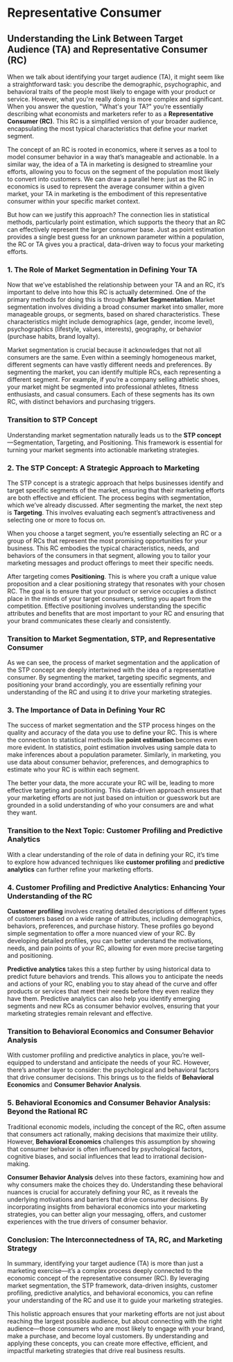 # Representative Consumer

## Understanding the Link Between Target Audience (TA) and Representative Consumer (RC)

When we talk about identifying your target audience (TA), it might seem like a straightforward task: you describe the demographic, psychographic, and behavioral traits of the people most likely to engage with your product or service. However, what you're really doing is more complex and significant. When you answer the question, "What's your TA?" you’re essentially describing what economists and marketers refer to as a **Representative Consumer (RC)**. This RC is a simplified version of your broader audience, encapsulating the most typical characteristics that define your market segment.

The concept of an RC is rooted in economics, where it serves as a tool to model consumer behavior in a way that’s manageable and actionable. In a similar way, the idea of a TA in marketing is designed to streamline your efforts, allowing you to focus on the segment of the population most likely to convert into customers. We can draw a parallel here: just as the RC in economics is used to represent the average consumer within a given market, your TA in marketing is the embodiment of this representative consumer within your specific market context.

But how can we justify this approach? The connection lies in statistical methods, particularly point estimation, which supports the theory that an RC can effectively represent the larger consumer base. Just as point estimation provides a single best guess for an unknown parameter within a population, the RC or TA gives you a practical, data-driven way to focus your marketing efforts.

### 1. The Role of Market Segmentation in Defining Your TA

Now that we’ve established the relationship between your TA and an RC, it’s important to delve into how this RC is actually determined. One of the primary methods for doing this is through **Market Segmentation**. Market segmentation involves dividing a broad consumer market into smaller, more manageable groups, or segments, based on shared characteristics. These characteristics might include demographics (age, gender, income level), psychographics (lifestyle, values, interests), geography, or behavior (purchase habits, brand loyalty).

Market segmentation is crucial because it acknowledges that not all consumers are the same. Even within a seemingly homogeneous market, different segments can have vastly different needs and preferences. By segmenting the market, you can identify multiple RCs, each representing a different segment. For example, if you’re a company selling athletic shoes, your market might be segmented into professional athletes, fitness enthusiasts, and casual consumers. Each of these segments has its own RC, with distinct behaviors and purchasing triggers.

### Transition to STP Concept

Understanding market segmentation naturally leads us to the **STP concept**—Segmentation, Targeting, and Positioning. This framework is essential for turning your market segments into actionable marketing strategies.

### 2. The STP Concept: A Strategic Approach to Marketing

The STP concept is a strategic approach that helps businesses identify and target specific segments of the market, ensuring that their marketing efforts are both effective and efficient. The process begins with segmentation, which we’ve already discussed. After segmenting the market, the next step is **Targeting**. This involves evaluating each segment’s attractiveness and selecting one or more to focus on.

When you choose a target segment, you’re essentially selecting an RC or a group of RCs that represent the most promising opportunities for your business. This RC embodies the typical characteristics, needs, and behaviors of the consumers in that segment, allowing you to tailor your marketing messages and product offerings to meet their specific needs.

After targeting comes **Positioning**. This is where you craft a unique value proposition and a clear positioning strategy that resonates with your chosen RC. The goal is to ensure that your product or service occupies a distinct place in the minds of your target consumers, setting you apart from the competition. Effective positioning involves understanding the specific attributes and benefits that are most important to your RC and ensuring that your brand communicates these clearly and consistently.

### Transition to Market Segmentation, STP, and Representative Consumer

As we can see, the process of market segmentation and the application of the STP concept are deeply intertwined with the idea of a representative consumer. By segmenting the market, targeting specific segments, and positioning your brand accordingly, you are essentially refining your understanding of the RC and using it to drive your marketing strategies.

### 3. The Importance of Data in Defining Your RC

The success of market segmentation and the STP process hinges on the quality and accuracy of the data you use to define your RC. This is where the connection to statistical methods like **point estimation** becomes even more evident. In statistics, point estimation involves using sample data to make inferences about a population parameter. Similarly, in marketing, you use data about consumer behavior, preferences, and demographics to estimate who your RC is within each segment.

The better your data, the more accurate your RC will be, leading to more effective targeting and positioning. This data-driven approach ensures that your marketing efforts are not just based on intuition or guesswork but are grounded in a solid understanding of who your consumers are and what they want.

### Transition to the Next Topic: Customer Profiling and Predictive Analytics

With a clear understanding of the role of data in defining your RC, it’s time to explore how advanced techniques like **customer profiling** and **predictive analytics** can further refine your marketing efforts.

### 4. Customer Profiling and Predictive Analytics: Enhancing Your Understanding of the RC

**Customer profiling** involves creating detailed descriptions of different types of customers based on a wide range of attributes, including demographics, behaviors, preferences, and purchase history. These profiles go beyond simple segmentation to offer a more nuanced view of your RC. By developing detailed profiles, you can better understand the motivations, needs, and pain points of your RC, allowing for even more precise targeting and positioning.

**Predictive analytics** takes this a step further by using historical data to predict future behaviors and trends. This allows you to anticipate the needs and actions of your RC, enabling you to stay ahead of the curve and offer products or services that meet their needs before they even realize they have them. Predictive analytics can also help you identify emerging segments and new RCs as consumer behavior evolves, ensuring that your marketing strategies remain relevant and effective.

### Transition to Behavioral Economics and Consumer Behavior Analysis

With customer profiling and predictive analytics in place, you’re well-equipped to understand and anticipate the needs of your RC. However, there’s another layer to consider: the psychological and behavioral factors that drive consumer decisions. This brings us to the fields of **Behavioral Economics** and **Consumer Behavior Analysis**.

### 5. Behavioral Economics and Consumer Behavior Analysis: Beyond the Rational RC

Traditional economic models, including the concept of the RC, often assume that consumers act rationally, making decisions that maximize their utility. However, **Behavioral Economics** challenges this assumption by showing that consumer behavior is often influenced by psychological factors, cognitive biases, and social influences that lead to irrational decision-making.

**Consumer Behavior Analysis** delves into these factors, examining how and why consumers make the choices they do. Understanding these behavioral nuances is crucial for accurately defining your RC, as it reveals the underlying motivations and barriers that drive consumer decisions. By incorporating insights from behavioral economics into your marketing strategies, you can better align your messaging, offers, and customer experiences with the true drivers of consumer behavior.

### Conclusion: The Interconnectedness of TA, RC, and Marketing Strategy

In summary, identifying your target audience (TA) is more than just a marketing exercise—it’s a complex process deeply connected to the economic concept of the representative consumer (RC). By leveraging market segmentation, the STP framework, data-driven insights, customer profiling, predictive analytics, and behavioral economics, you can refine your understanding of the RC and use it to guide your marketing strategies.

This holistic approach ensures that your marketing efforts are not just about reaching the largest possible audience, but about connecting with the right audience—those consumers who are most likely to engage with your brand, make a purchase, and become loyal customers. By understanding and applying these concepts, you can create more effective, efficient, and impactful marketing strategies that drive real business results.